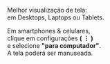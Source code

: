Melhor visualização de tela:  
em Desktops, Laptops ou Tablets.  

Em smartphones & celulares,  
clique em configurações **( ⋮ )**  
e selecione **"para computador"**.  
A tela poderá ser manuseada.  